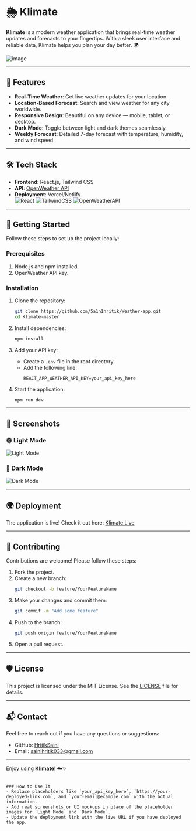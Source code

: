 # 🌦️ Klimate  
**Klimate** is a modern weather application that brings real-time weather updates and forecasts to your fingertips. With a sleek user interface and reliable data, Klimate helps you plan your day better. 🌍

![image](https://github.com/user-attachments/assets/f75b56de-9158-4019-b859-c1fa4c8368cd)



---

## 🌟 Features  

- **Real-Time Weather**: Get live weather updates for your location.  
- **Location-Based Forecast**: Search and view weather for any city worldwide.  
- **Responsive Design**: Beautiful on any device — mobile, tablet, or desktop.  
- **Dark Mode**: Toggle between light and dark themes seamlessly.  
- **Weekly Forecast**: Detailed 7-day forecast with temperature, humidity, and wind speed.

---

## 🛠️ Tech Stack  

- **Frontend**: React.js, Tailwind CSS  
- **API**: [OpenWeather API](https://openweathermap.org/)  
- **Deployment**: Vercel/Netlify  
![React](https://img.shields.io/badge/React.js-20232A?style=for-the-badge&logo=react&logoColor=61DAFB)
![TailwindCSS](https://img.shields.io/badge/TailwindCSS-%2338B2AC.svg?style=for-the-badge&logo=tailwind-css&logoColor=white)
![OpenWeatherAPI](https://img.shields.io/badge/API-OpenWeather-orange?style=for-the-badge)
---

## 🚀 Getting Started  

Follow these steps to set up the project locally:  

### Prerequisites  

1. Node.js and npm installed.  
2. OpenWeather API key.  

### Installation  

1. Clone the repository:  

   ```bash
   git clone https://github.com/5a1n1hritik/Weather-app.git
   cd Klimate-master
   ```

2. Install dependencies:  

   ```bash
   npm install
   ```

3. Add your API key:  
   - Create a `.env` file in the root directory.  
   - Add the following line:  
     ```plaintext
     REACT_APP_WEATHER_API_KEY=your_api_key_here
     ```

4. Start the application:  

   ```bash
   npm run dev
   ```

---

## 📸 Screenshots  

### 🌞 Light Mode  

![Light Mode](https://github.com/user-attachments/assets/cd0baf57-7143-4c10-a510-39af797988da)


### 🌙 Dark Mode  

![Dark Mode](https://github.com/user-attachments/assets/120d39fe-b42b-4d52-84a8-a45368252a1d)
 

---

## 🌍 Deployment  

The application is live! Check it out here: [Klimate Live](https://weather-app-blond-ten-28.vercel.app/)

---

## 🤝 Contributing  

Contributions are welcome! Please follow these steps:  

1. Fork the project.  
2. Create a new branch:  
   ```bash
   git checkout -b feature/YourFeatureName
   ```  
3. Make your changes and commit them:  
   ```bash
   git commit -m "Add some feature"
   ```  
4. Push to the branch:  
   ```bash
   git push origin feature/YourFeatureName
   ```  
5. Open a pull request.  

---

## 🛡️ License  

This project is licensed under the MIT License. See the [LICENSE](./LICENSE) file for details.  

---

## 📬 Contact  

Feel free to reach out if you have any questions or suggestions:  

- GitHub: [HritikSaini](https://github.com/5a1n1hritik)  
- Email: sainihritik033@gmail.com

---

Enjoy using **Klimate**! ☁️✨  
```  

### How to Use It  
- Replace placeholders like `your_api_key_here`, `https://your-deployed-link.com`, and `your-email@example.com` with the actual information.  
- Add real screenshots or UI mockups in place of the placeholder images for `Light Mode` and `Dark Mode`.  
- Update the deployment link with the live URL if you have deployed the app.  
